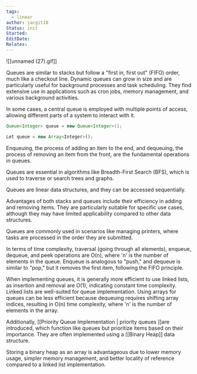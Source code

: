 ```yaml
---
tags:
  - linear
author: jacgit18
Status: init
Started: 
EditDate: 
Relates:
---
```

![[unnamed (27).gif]]


Queues are similar to stacks but follow a "first in, first out" (FIFO) order, much like a checkout line. Dynamic queues can grow in size and are particularly useful for background processes and task scheduling. They find extensive use in applications such as cron jobs, memory management, and various background activities.

In some cases, a central queue is employed with multiple points of access, allowing different parts of a system to interact with it.

```java
Queue<Integer> queue = new Queue<Integer>();  
```

```typescript
Let queue = new Array<Integer>(); 
```

Enqueuing, the process of adding an item to the end, and dequeuing, the process of removing an item from the front, are the fundamental operations in queues.

Queues are essential in algorithms like Breadth-First Search (BFS), which is used to traverse or search trees and graphs.

Queues are linear data structures, and they can be accessed sequentially.

Advantages of both stacks and queues include their efficiency in adding and removing items. They are particularly suitable for specific use cases, although they may have limited applicability compared to other data structures.

Queues are commonly used in scenarios like managing printers, where tasks are processed in the order they are submitted.

In terms of time complexity, traversal (going through all elements), enqueue, dequeue, and peek operations are O(n), where 'n' is the number of elements in the queue. Enqueue is analogous to "push," and dequeue is similar to "pop," but it removes the first item, following the FIFO principle.

When implementing queues, it is generally more efficient to use linked lists, as insertion and removal are O(1), indicating constant time complexity. Linked lists are well-suited for queue implementation. Using arrays for queues can be less efficient because dequeuing requires shifting array indices, resulting in O(n) time complexity, where 'n' is the number of elements in the array.

Additionally, [[Priority Queue Implementation | priority queues ]]are introduced, which function like queues but prioritize items based on their importance. They are often implemented using a [[Binary Heap]]  data structure.

Storing a binary heap as an array is advantageous due to lower memory usage, simpler memory management, and better locality of reference compared to a linked list implementation.
